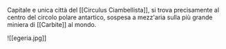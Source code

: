 Capitale e unica città del [[Circulus Ciambellista]], si trova precisamente al centro del circolo polare antartico, sospesa a mezz'aria sulla più grande miniera di [[Carbite]] al mondo.

![[egeria.jpg]]